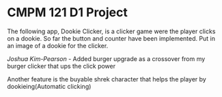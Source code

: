 # CMPM 121 D1 Project

The following app, Dookie Clicker, is a clicker game were the player clicks on a dookie. So far the button and counter have been implemented. Put in an image of a dookie for the clicker.

*Joshua Kim-Pearson* - Added burger upgrade as a crossover from my burger clicker that ups the click power

Another feature is the buyable shrek character that helps the player by dookieing(Automatic clicking)